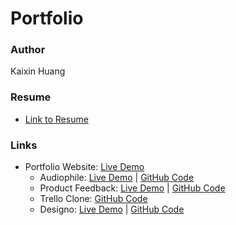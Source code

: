 # Portfolio

### Author

Kaixin Huang

### Resume

- [Link to Resume](https://github.com/kaixin1528/portfolio_website/blob/main/resume.pdf)

### Links

- Portfolio Website: [Live Demo](https://kaixin-portfolio.netlify.app)
  - Audiophile: [Live Demo](https://kaixin-audiophile.netlify.app) | [GitHub Code](https://github.com/kaixin1528/audiophile-e-commerce)
  - Product Feedback: [Live Demo](https://kaixin-product-feedback.netlify.app) | [GitHub Code](https://github.com/kaixin1528/product-feedback)
  - Trello Clone: [GitHub Code](https://github.com/kaixin1528/trello-clone)
  - Designo: [Live Demo](https://kaixin-designo.netlify.app) | [GitHub Code](https://github.com/kaixin1528/designo)
